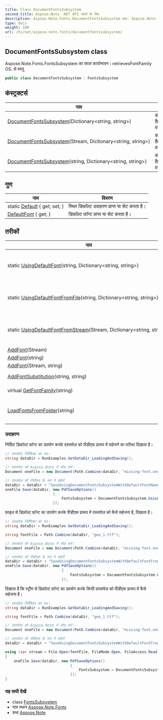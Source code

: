 ```yaml
---
title: Class DocumentFontsSubsystem
second_title: Aspose.Note .NET API संदर्भ के लिए
description: Aspose.Note.Fonts.DocumentFontsSubsystem कक्ष. Aspose.Note.Fonts.FontsSubsystem क सरल कर्यन्वयन retrievesFontFamily OS. से वस्तु
type: docs
weight: 100
url: /hi/net/aspose.note.fonts/documentfontssubsystem/
---
```

## DocumentFontsSubsystem class

Aspose.Note.Fonts.FontsSubsystem का सरल कार्यान्वयन। retrievesFontFamily OS. से वस्तु

```csharp
public class DocumentFontsSubsystem : FontsSubsystem
```

## कंस्ट्रक्टर्स

| नाम | विवरण |
| --- | --- |
| [DocumentFontsSubsystem](documentfontssubsystem/#constructor)(Dictionary&lt;string, string&gt;) | का एक नया उदाहरण प्रारंभ करता है`DocumentFontsSubsystem` वर्ग. |
| [DocumentFontsSubsystem](documentfontssubsystem/#constructor_1)(Stream, Dictionary&lt;string, string&gt;) | का एक नया उदाहरण प्रारंभ करता है`DocumentFontsSubsystem` वर्ग. |
| [DocumentFontsSubsystem](documentfontssubsystem/#constructor_2)(string, Dictionary&lt;string, string&gt;) | का एक नया उदाहरण प्रारंभ करता है`DocumentFontsSubsystem` वर्ग. |

## गुण

| नाम | विवरण |
| --- | --- |
| static [Default](../../aspose.note.fonts/documentfontssubsystem/default/) { get; set; } | स्थिर डिफ़ॉल्ट उदाहरण प्राप्त या सेट करता है। |
| [DefaultFont](../../aspose.note.fonts/fontssubsystem/defaultfont/) { get; } | डिफ़ॉल्ट फ़ॉन्ट प्राप्त या सेट करता है। |

## तरीकों

| नाम | विवरण |
| --- | --- |
| static [UsingDefaultFont](../../aspose.note.fonts/documentfontssubsystem/usingdefaultfont/)(string, Dictionary&lt;string, string&gt;) | निर्दिष्ट डिफ़ॉल्ट फ़ॉन्ट नाम का उपयोग करके नया दस्तावेज़फ़ॉन्टसबसिस्टम उदाहरण बनाएँ। |
| static [UsingDefaultFontFromFile](../../aspose.note.fonts/documentfontssubsystem/usingdefaultfontfromfile/)(string, Dictionary&lt;string, string&gt;) | डिफ़ॉल्ट के रूप में निर्दिष्ट फ़ाइल से फ़ॉन्ट का उपयोग करके नया दस्तावेज़फ़ॉन्टसबसिस्टम उदाहरण बनाएं। |
| static [UsingDefaultFontFromStream](../../aspose.note.fonts/documentfontssubsystem/usingdefaultfontfromstream/)(Stream, Dictionary&lt;string, string&gt;) | डिफ़ॉल्ट के रूप में निर्दिष्ट स्ट्रीम से फ़ॉन्ट का उपयोग करके नया दस्तावेज़फ़ॉन्टसबसिस्टम उदाहरण बनाएं। |
| [AddFont](../../aspose.note.fonts/fontssubsystem/addfont/)(Stream) | फ़ॉन्ट जोड़ें. |
| [AddFont](../../aspose.note.fonts/fontssubsystem/addfont/)(string) | फ़ॉन्ट जोड़ें. |
| [AddFont](../../aspose.note.fonts/fontssubsystem/addfont/)(Stream, string) | फ़ॉन्ट जोड़ें. |
| [AddFontSubstitution](../../aspose.note.fonts/fontssubsystem/addfontsubstitution/)(string, string) | फ़ॉन्ट प्रतिस्थापन जोड़ता है। |
| virtual [GetFontFamily](../../aspose.note.fonts/fontssubsystem/getfontfamily/)(string) | फ़ॉन्ट परिवार हो जाता है। |
| [LoadFontsFromFolder](../../aspose.note.fonts/fontssubsystem/loadfontsfromfolder/)(string) | सभी ट्रू टाइप फ़ॉन्ट निर्दिष्ट फ़ोल्डर से आंतरिक संग्रह में लोड करता है। |

### उदाहरण

निर्दिष्ट डिफ़ॉल्ट फ़ॉन्ट का उपयोग करके दस्तावेज़ को पीडीएफ प्रारूप में सहेजने का तरीका दिखाता है।

```csharp
// दस्तावेज़ निर्देशिका का पथ।
string dataDir = RunExamples.GetDataDir_LoadingAndSaving();

// दस्तावेज़ को Aspose.Note में लोड करें।
Document oneFile = new Document(Path.Combine(dataDir, "missing-font.one"));

// दस्तावेज़ को पीडीएफ के रूप में सहेजें
dataDir = dataDir + "SaveUsingDocumentFontsSubsystemWithDefaultFontName_out.pdf";
oneFile.Save(dataDir, new PdfSaveOptions() 
                      {
                          FontsSubsystem = DocumentFontsSubsystem.UsingDefaultFont("Times New Roman")
                      });
```

फ़ाइल से डिफ़ॉल्ट फ़ॉन्ट का उपयोग करके पीडीएफ प्रारूप में दस्तावेज़ को कैसे सहेजना है, दिखाता है।

```csharp
// दस्तावेज़ निर्देशिका का पथ।
string dataDir = RunExamples.GetDataDir_LoadingAndSaving();

string fontFile = Path.Combine(dataDir, "geo_1.ttf");

// दस्तावेज़ को Aspose.Note में लोड करें।
Document oneFile = new Document(Path.Combine(dataDir, "missing-font.one"));

// दस्तावेज़ को पीडीएफ के रूप में सहेजें
dataDir = dataDir + "SaveUsingDocumentFontsSubsystemWithDefaultFontFromFile_out.pdf";
oneFile.Save(dataDir, new PdfSaveOptions()
                          {
                              FontsSubsystem = DocumentFontsSubsystem.UsingDefaultFontFromFile(fontFile)
                          });
```

दिखाता है कि स्ट्रीम से डिफ़ॉल्ट फ़ॉन्ट का उपयोग करके किसी दस्तावेज़ को पीडीएफ प्रारूप में कैसे सहेजना है।

```csharp
// दस्तावेज़ निर्देशिका का पथ।
string dataDir = RunExamples.GetDataDir_LoadingAndSaving();

string fontFile = Path.Combine(dataDir, "geo_1.ttf");

// दस्तावेज़ को Aspose.Note में लोड करें।
Document oneFile = new Document(Path.Combine(dataDir, "missing-font.one"));

// दस्तावेज़ को पीडीएफ के रूप में सहेजें
dataDir = dataDir + "SaveUsingDocumentFontsSubsystemWithDefaultFontFromStream_out.pdf";

using (var stream = File.Open(fontFile, FileMode.Open, FileAccess.Read, FileShare.Read))
{
    oneFile.Save(dataDir, new PdfSaveOptions()
                              {
                                  FontsSubsystem = DocumentFontsSubsystem.UsingDefaultFontFromStream(stream)
                              });
}
```

### यह सभी देखें

* class [FontsSubsystem](../fontssubsystem/)
* नाम स्थान [Aspose.Note.Fonts](../../aspose.note.fonts/)
* सभा [Aspose.Note](../../)


